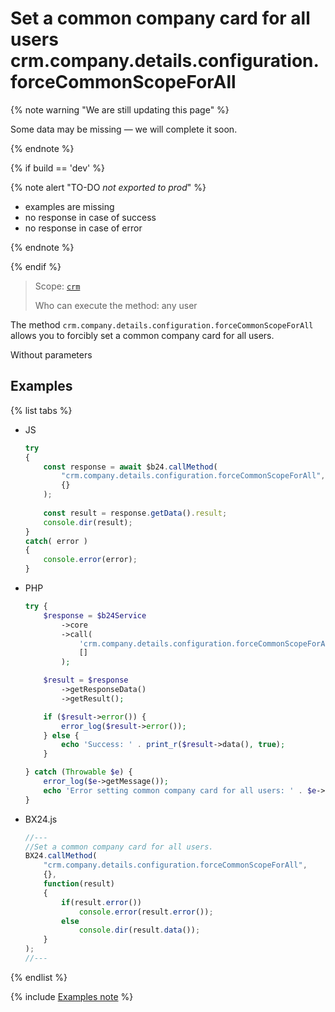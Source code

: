 # Set a common company card for all users crm.company.details.configuration.forceCommonScopeForAll

{% note warning "We are still updating this page" %}

Some data may be missing — we will complete it soon.

{% endnote %}

{% if build == 'dev' %}

{% note alert "TO-DO _not exported to prod_" %}

- examples are missing
- no response in case of success
- no response in case of error

{% endnote %}

{% endif %}

> Scope: [`crm`](../../../scopes/permissions.md)
>
> Who can execute the method: any user

The method `crm.company.details.configuration.forceCommonScopeForAll` allows you to forcibly set a common company card for all users.

Without parameters

## Examples

{% list tabs %}

- JS

    ```js
    try
    {
    	const response = await $b24.callMethod(
    		"crm.company.details.configuration.forceCommonScopeForAll",
    		{}
    	);
    	
    	const result = response.getData().result;
    	console.dir(result);
    }
    catch( error )
    {
    	console.error(error);
    }
    ```

- PHP

    ```php
    try {
        $response = $b24Service
            ->core
            ->call(
                'crm.company.details.configuration.forceCommonScopeForAll',
                []
            );
    
        $result = $response
            ->getResponseData()
            ->getResult();
    
        if ($result->error()) {
            error_log($result->error());
        } else {
            echo 'Success: ' . print_r($result->data(), true);
        }
    
    } catch (Throwable $e) {
        error_log($e->getMessage());
        echo 'Error setting common company card for all users: ' . $e->getMessage();
    }
    ```

- BX24.js

    ```js
    //---
    //Set a common company card for all users.
    BX24.callMethod(
        "crm.company.details.configuration.forceCommonScopeForAll",
        {},
        function(result)
        {
            if(result.error())
                console.error(result.error());
            else
                console.dir(result.data());
        }
    );
    //---
    ```

{% endlist %}

{% include [Examples note](../../../../_includes/examples.md) %}